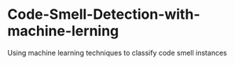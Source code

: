 # Code-Smell-Detection-with-machine-lerning
Using machine learning techniques to classify code smell instances 
